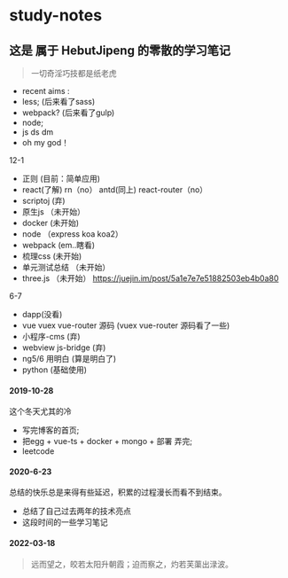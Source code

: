 # study-notes
这是 属于 HebutJipeng 的零散的学习笔记
---

> 一切奇淫巧技都是纸老虎

- recent aims :
- less; (后来看了sass)
- webpack? (后来看了gulp)
- node;
- js ds dm
- oh my god！

12-1
- 正则 (目前：简单应用)
- react(了解) rn（no） antd(同上) react-router（no）
- scriptoj (弃)
- 原生js （未开始）
- docker  (未开始)
- node （express koa koa2）
- webpack (em..瞎看)
- 梳理css (未开始)
- 单元测试总结 （未开始）
- three.js （未开始） https://juejin.im/post/5a1e7e7e51882503eb4b0a80

6-7
- dapp(没看)
- vue vuex vue-router 源码 (vuex vue-router 源码看了一些)
- 小程序-cms (弃)
- webview js-bridge (弃)
- ng5/6 用明白 (算是明白了)
- python (基础使用)

#### 2019-10-28
这个冬天尤其的冷
- 写完博客的首页;
- 把egg + vue-ts + docker + mongo + 部署 弄完;
- leetcode

#### 2020-6-23
总结的快乐总是来得有些延迟，积累的过程漫长而看不到结束。
- 总结了自己过去两年的技术亮点
- 这段时间的一些学习笔记


#### 2022-03-18
> 远而望之，皎若太阳升朝霞；迫而察之，灼若芙蕖出渌波。
